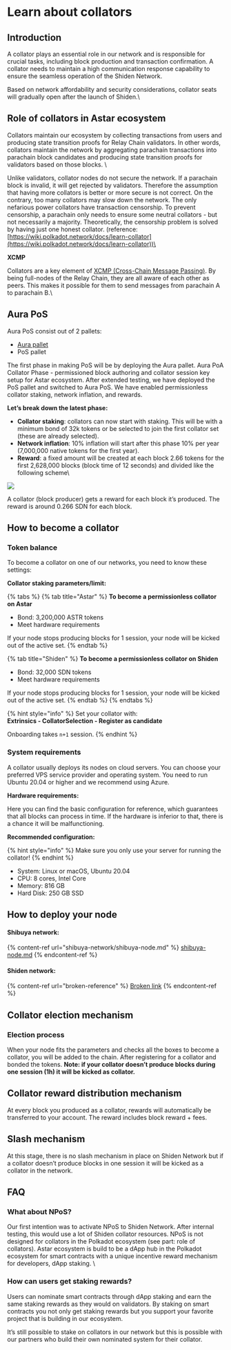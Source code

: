 # Learn about collators

## Introduction

A collator plays an essential role in our network and is responsible for crucial tasks, including block production and transaction confirmation. A collator needs to maintain a high communication response capability to ensure the seamless operation of the Shiden Network.

Based on network affordability and security considerations, collator seats will gradually open after the launch of Shiden.\


## Role of collators in Astar ecosystem

Collators maintain our ecosystem by collecting transactions from users and producing state transition proofs for Relay Chain validators. In other words, collators maintain the network by aggregating parachain transactions into parachain block candidates and producing state transition proofs for validators based on those blocks. \


Unlike validators, collator nodes do not secure the network. If a parachain block is invalid, it will get rejected by validators. Therefore the assumption that having more collators is better or more secure is not correct. On the contrary, too many collators may slow down the network. The only nefarious power collators have transaction censorship. To prevent censorship, a parachain only needs to ensure some neutral collators - but not necessarily a majority. Theoretically, the censorship problem is solved by having just one honest collator. (reference: [https://wiki.polkadot.network/docs/learn-collator](https://wiki.polkadot.network/docs/learn-collator))\


**XCMP**

Collators are a key element of [XCMP (Cross-Chain Message Passing)](https://wiki.polkadot.network/docs/learn-crosschain). By being full-nodes of the Relay Chain, they are all aware of each other as peers. This makes it possible for them to send messages from parachain A to parachain B.\


## Aura PoS

Aura PoS consist out of 2 pallets:

* [Aura pallet](https://crates.parity.io/pallet\_aura/index.html)
* PoS pallet

The first phase in making PoS will be by deploying the Aura pallet. Aura PoA Collator Phase - permissioned block authoring and collator session key setup for Astar ecosystem. After extended testing, we have deployed the PoS pallet and switched to Aura PoS. We have enabled permissionless collator staking, network inflation, and rewards.

**Let’s break down the latest phase:**

* **Collator staking**: collators can now start with staking. This will be with a minimum bond of 32k tokens or be selected to join the first collator set (these are already selected).
* **Network inflation**: 10% inflation will start after this phase 10% per year (7,000,000 native tokens for the first year).
* **Reward**: a fixed amount will be created at each block 2.66 tokens for the first 2,628,000 blocks (block time of 12 seconds) and divided like the following scheme\


![](https://lh3.googleusercontent.com/z-BcHXcOdD9Yy7q5Q93lNsdaGo53uaLX4lVpJdapDiOUcPOjzFC5l2R9wX\_meTHkTYA1RFXHBh8MAnxFfieEbvsB9DWiBkYDsvw7Y65tHk8XzUTnNqczNhrzXftAIdPAe19q6-GT)

A collator (block producer) gets a reward for each block it’s produced. The reward is around 0.266 SDN for each block.

## How to become a collator

### Token balance

To become a collator on one of our networks, you need to know these settings:

**Collator staking parameters/limit:**

{% tabs %}
{% tab title="Astar" %}
**To become a permissionless collator on Astar**

* Bond: 3,200,000 ASTR tokens
* Meet hardware requirements

If your node stops producing blocks for 1 session, your node will be kicked out of the active set.
{% endtab %}

{% tab title="Shiden" %}
**To become a permissionless collator on Shiden**

* Bond: 32,000 SDN tokens
* Meet hardware requirements

If your node stops producing blocks for 1 session, your node will be kicked out of the active set.
{% endtab %}
{% endtabs %}

{% hint style="info" %}
Set your collator with: \
**Extrinsics - CollatorSelection - Register as candidate**

Onboarding takes `n+1` session.
{% endhint %}

### System requirements

A collator usually deploys its nodes on cloud servers. You can choose your preferred VPS service provider and operating system. You need to run Ubuntu 20.04 or higher and we recommend using Azure.

**Hardware requirements:**

Here you can find the basic configuration for reference, which guarantees that all blocks can process in time. If the hardware is inferior to that, there is a chance it will be malfunctioning.

**Recommended configuration:**

{% hint style="info" %}
Make sure you only use your server for running the collator!
{% endhint %}

* System: Linux or macOS, Ubuntu 20.04
* CPU: 8 cores, Intel Core
* Memory: 816 GB
* Hard Disk: 250 GB SSD&#x20;

## How to deploy your node

#### Shibuya network:

{% content-ref url="shibuya-network/shibuya-node.md" %}
[shibuya-node.md](shibuya-network/shibuya-node.md)
{% endcontent-ref %}

#### Shiden network:

{% content-ref url="broken-reference" %}
[Broken link](broken-reference)
{% endcontent-ref %}

## Collator election mechanism

### Election process

When your node fits the parameters and checks all the boxes to become a collator, you will be added to the chain. After registering for a collator and bonded the tokens. **Note: if your collator doesn’t produce blocks during one session (1h) it will be kicked as collator.**

## Collator reward distribution mechanism

At every block you produced as a collator, rewards will automatically be transferred to your account. The reward includes block reward + fees.

## Slash mechanism

At this stage, there is no slash mechanism in place on Shiden Network but if a collator doesn’t produce blocks in one session it will be kicked as a collator in the network.

## FAQ

### What about NPoS?

Our first intention was to activate NPoS to Shiden Network. After internal testing, this would use a lot of Shiden collator resources. NPoS is not designed for collators in the Polkadot ecosystem (see part: role of collators). Astar ecosystem is build to be a dApp hub in the Polkadot ecosystem for smart contracts with a unique incentive reward mechanism for developers, dApp staking. \


### How can users get staking rewards?

Users can nominate smart contracts through dApp staking and earn the same staking rewards as they would on validators. By staking on smart contracts you not only get staking rewards but you support your favorite project that is building in our ecosystem.&#x20;

It’s still possible to stake on collators in our network but this is possible with our partners who build their own nominated system for their collator.
